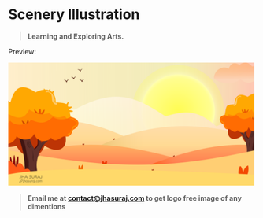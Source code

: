 # Scenery Illustration

> **Learning and Exploring Arts.**

Preview:

<img src="./scenery.svg" alt="Illustration Sample" width="500">

> **Email me at [contact@jhasuraj.com](mailto:contact@jhasuraj.com) to get logo free image of any dimentions**
